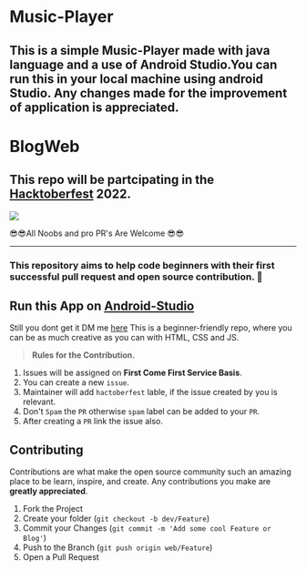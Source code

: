 # Music-Player
## This is a simple Music-Player made with java language and a use of Android Studio.You can run this in your local machine using android Studio. Any changes made for the improvement of application is appreciated.
# BlogWeb
 ## This repo will be partcipating in the [Hacktoberfest](https://hacktoberfest.com/) 2022.

![](https://hacktoberfest.digitalocean.com/_nuxt/img/logo-hacktoberfest-full.f42e3b1.svg)
  
 😎😎All Noobs and pro PR's Are  Welcome 😎😎<br><hr>

### This repository aims to help code beginners with their first successful pull request and open source contribution. :partying_face:
 ## Run this App on [Android-Studio](https://developer.android.com/studio?gclid=CjwKCAjw7p6aBhBiEiwA83fGur88lfnQ7acmy0NCFx613Vt8G9GrTpld2-xCnpO4A3qZW9TaR1xXtxoCnegQAvD_BwE&gclsrc=aw.ds)
 Still you dont get it DM me [here](https://www.linkedin.com/in/sajiya-salat-0a2a78245/)
This is a beginner-friendly repo, where you can be as much creative as you can with HTML, CSS and JS.

> **Rules for the Contribution.**
1. Issues will be assigned on **First Come First Service Basis**.
2. You can create a new `issue`.
3. Maintainer will add `hactoberfest` lable, if the issue created by you is relevant.
4. Don't `Spam` the `PR` otherwise `spam` label can be added to your `PR`.
5. After creating a `PR` link the issue also.

## Contributing

Contributions are what make the open source community such an amazing place to be learn, inspire, and create. Any contributions you make are **greatly appreciated**.

1. Fork the Project
2. Create your folder (`git checkout -b dev/Feature`)
3. Commit your Changes (`git commit -m 'Add some cool Feature or Blog'`)
4. Push to the Branch (`git push origin web/Feature`)
5. Open a Pull Request
